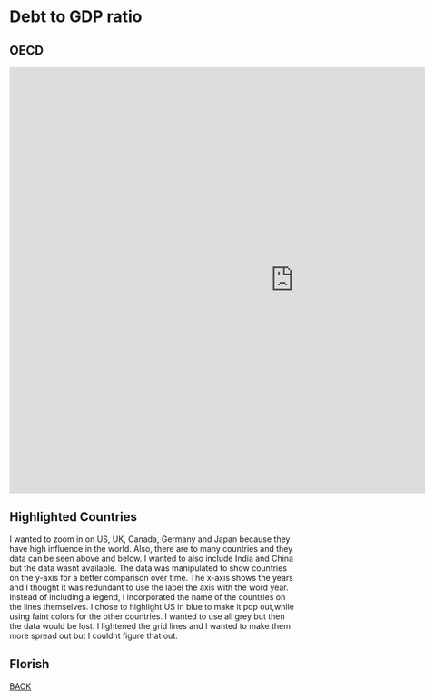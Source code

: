 # Debt to GDP ratio

## OECD
<iframe src="https://data.oecd.org/chart/6gMl" width="1000" height="750" style="border: 0" mozallowfullscreen="true" webkitallowfullscreen="true" allowfullscreen="true"><a href="https://data.oecd.org/chart/6gMl" target="_blank">OECD Chart: General government debt, Total, % of GDP, Annual, 2019</a></iframe>

## Highlighted Countries
<div class="flourish-embed flourish-chart" data-src="visualisation/5290969"><script src="https://public.flourish.studio/resources/embed.js"></script></div>

I wanted to zoom in on US, UK, Canada, Germany and Japan because they have high influence in the world. Also, there are to many countries and they data can be seen above and below. I wanted to also include India and China but the data wasnt available. The data was manipulated to show countries on the y-axis for a better comparison over time. The x-axis shows the years and I thought it was redundant to use the label the axis with the word year. Instead of including a legend, I incorporated the name of the countries on the lines themselves. I chose to highlight US in blue to make it pop out,while using faint colors for the other countries. I wanted to use all grey but then the data would be lost. I lightened the grid lines and I wanted to make them more spread out but I couldnt figure that out. 

## Florish

<div class="flourish-embed flourish-chart" data-src="visualisation/5290511"><script src="https://public.flourish.studio/resources/embed.js"></script></div>


[BACK](/README.md)
